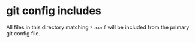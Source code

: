 git config includes
===================

All files in this directory matching `*.conf` will be included from
the primary git config file.

